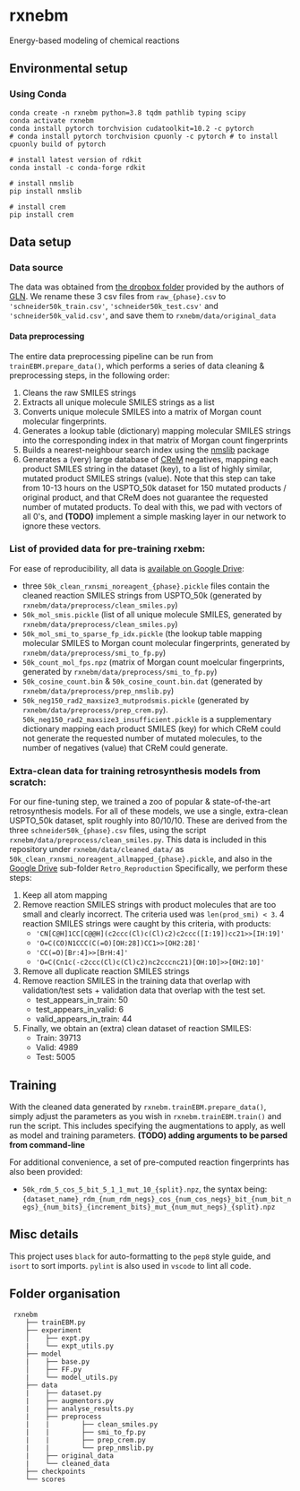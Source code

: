 # rxnebm
Energy-based modeling of chemical reactions

## Environmental setup
### Using Conda
    conda create -n rxnebm python=3.8 tqdm pathlib typing scipy
    conda activate rxnebm
    conda install pytorch torchvision cudatoolkit=10.2 -c pytorch 
    # conda install pytorch torchvision cpuonly -c pytorch # to install cpuonly build of pytorch
    
    # install latest version of rdkit 
    conda install -c conda-forge rdkit 
    
    # install nmslib
    pip install nmslib
    
    # install crem
    pip install crem

## Data setup
### Data source
The data was obtained from [the dropbox folder](https://www.dropbox.com/sh/6ideflxcakrak10/AADN-TNZnuGjvwZYiLk7zvwra/schneider50k?dl=0&subfolder_nav_tracking=1) provided by the authors of [GLN](https://github.com/Hanjun-Dai/GLN). 
We rename these 3 csv files from ```raw_{phase}.csv``` to ```'schneider50k_train.csv'```, ```'schneider50k_test.csv'``` and ```'schneider50k_valid.csv'```, and save them to ```rxnebm/data/original_data``` <br>

#### Data preprocessing
The entire data preprocessing pipeline can be run from ```trainEBM.prepare_data()```, which performs a series of data cleaning & preprocessing steps, in the following order:
1. Cleans the raw SMILES strings
2. Extracts all unique molecule SMILES strings as a list
3. Converts unique molecule SMILES into a matrix of Morgan count molecular fingerprints.
4. Generates a lookup table (dictionary) mapping molecular SMILES strings into the corresponding index in that matrix of Morgan count fingerprints
5. Builds a nearest-neighbour search index using the [nmslib](https://github.com/DrrDom/crem) package
6. Generates a (very) large database of [CReM](https://github.com/DrrDom/crem) negatives, mapping each product SMILES string in the dataset (key), to a list of highly similar, mutated product SMILES strings (value). Note that this step can take from 10-13 hours on the USPTO_50k dataset for 150 mutated products / original product, and that CReM does not guarantee the requested number of mutated products. To deal with this, we pad with vectors of all 0's, and **(TODO)** implement a simple masking layer in our network to ignore these vectors. <br>

### List of provided data for pre-training rxebm:
For ease of reproducibility, all data is [available on Google Drive](https://drive.google.com/drive/folders/1ISXFL7SuVY_sW3z36hQfpyDMH1KF22nS?usp=sharing):
- three ```50k_clean_rxnsmi_noreagent_{phase}.pickle``` files contain the cleaned reaction SMILES strings from USPTO_50k (generated by ```rxnebm/data/preprocess/clean_smiles.py```)
- ```50k_mol_smis.pickle``` (list of all unique molecule SMILES, generated by ```rxnebm/data/preprocess/clean_smiles.py```) 
- ```50k_mol_smi_to_sparse_fp_idx.pickle``` (the lookup table mapping molecular SMILES to Morgan count molecular fingerprints, generated by ```rxnebm/data/preprocess/smi_to_fp.py```) 
- ```50k_count_mol_fps.npz``` (matrix of Morgan count moelcular fingerprints, generated by ```rxnebm/data/preprocess/smi_to_fp.py```) 
- ```50k_cosine_count.bin``` & ```50k_cosine_count.bin.dat``` (generated by ```rxnebm/data/preprocess/prep_nmslib.py```)
- ```50k_neg150_rad2_maxsize3_mutprodsmis.pickle``` (generated by ```rxnebm/data/preprocess/prep_crem.py```). ```50k_neg150_rad2_maxsize3_insufficient.pickle``` is a supplementary dictionary mapping each product SMILES (key) for which CReM could not generate the requested number of mutated molecules, to the number of negatives (value) that CReM could generate. <br>

### Extra-clean data for training retrosynthesis models from scratch:
For our fine-tuning step, we trained a zoo of popular & state-of-the-art retrosynthesis models. For all of these models, we use a single, extra-clean USPTO_50k dataset, split roughly into 80/10/10. These are derived from the three ``` schneider50k_{phase}.csv ``` files, using the script ```rxnebm/data/preprocess/clean_smiles.py```. This data is included in this repository under ```rxnebm/data/cleaned_data/``` as ```50k_clean_rxnsmi_noreagent_allmapped_{phase}.pickle```, and also in the [Google Drive](https://drive.google.com/drive/folders/1ISXFL7SuVY_sW3z36hQfpyDMH1KF22nS?usp=sharing) sub-folder ```Retro_Reproduction``` 
Specifically, we perform these steps:
1. Keep all atom mapping
2. Remove reaction SMILES strings with product molecules that are too small and clearly incorrect. The criteria used was ```len(prod_smi) < 3```. 4 reaction SMILES strings were caught by this criteria, with products: 		
    - ```'CN[C@H]1CC[C@@H](c2ccc(Cl)c(Cl)c2)c2ccc([I:19])cc21>>[IH:19]'```
    - ```'O=C(CO)N1CCC(C(=O)[OH:28])CC1>>[OH2:28]'```
    - ```'CC(=O)[Br:4]>>[BrH:4]'```
    - ```'O=C(Cn1c(-c2ccc(Cl)c(Cl)c2)nc2cccnc21)[OH:10]>>[OH2:10]'```
3. Remove all duplicate reaction SMILES strings
4. Remove reaction SMILES in the training data that overlap with validation/test sets + validation data that overlap with the test set.
    - test_appears_in_train: 50
    - test_appears_in_valid: 6
    - valid_appears_in_train: 44
5. Finally, we obtain an (extra) clean dataset of reaction SMILES:
    - Train: 39713
    - Valid: 4989
    - Test: 5005
 
## Training
With the cleaned data generated by ```rxnebm.trainEBM.prepare_data()```, simply adjust the parameters as you wish in ```rxnebm.trainEBM.train()``` and run the script. This includes specifying the augmentations to apply, as well as model and training parameters. **(TODO) adding arguments to be parsed from command-line** <br> 

For additional convenience, a set of pre-computed reaction fingerprints has also been provided:
- ```50k_rdm_5_cos_5_bit_5_1_1_mut_10_{split}.npz```, the syntax being: ```{dataset_name}_rdm_{num_rdm_negs}_cos_{num_cos_negs}_bit_{num_bit_negs}_{num_bits}_{increment_bits}_mut_{num_mut_negs}_{split}.npz``` 

## Misc details
This project uses ``` black ``` for auto-formatting to the ``` pep8 ``` style guide, and ``` isort ``` to sort imports. ``` pylint ``` is also used in ``` vscode ``` to lint all code. 

## Folder organisation
```
 rxnebm
    ├── trainEBM.py
    ├── experiment
    │    ├── expt.py
    |    └── expt_utils.py
    ├── model
    |    ├── base.py
    │    ├── FF.py
    |    └── model_utils.py
    ├── data
    |    ├── dataset.py
    |    ├── augmentors.py
    |    ├── analyse_results.py
    |    ├── preprocess
    |    |        ├── clean_smiles.py    
    |    |        ├── smi_to_fp.py
    |    |        ├── prep_crem.py
    |    |        └── prep_nmslib.py
    |    ├── original_data  
    |    └── cleaned_data
    ├── checkpoints
    └── scores
 ```
